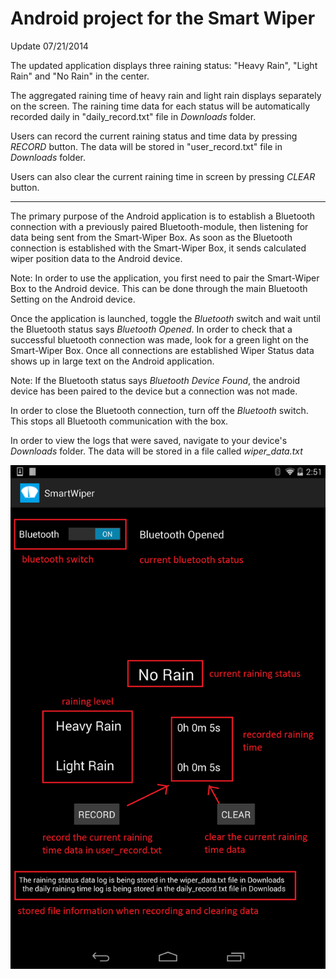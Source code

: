 **Android project for the Smart Wiper**
======================================

Update 07/21/2014

The updated application displays three raining status: "Heavy Rain", "Light Rain" and "No Rain" in the center.

The aggregated raining time of heavy rain and light rain displays separately on the screen. The raining time data for each status will be automatically recorded daily in "daily_record.txt" file in *Downloads* folder.

Users can record the current raining status and time data by pressing *RECORD* button. The data will be stored in "user_record.txt" file in *Downloads* folder.

Users can also clear the current raining time in screen by pressing *CLEAR* button.

______________________________________

The primary purpose of the Android application is to establish a Bluetooth connection with a previously paired Bluetooth-module, then listening for data being sent from the Smart-Wiper Box. As soon as the Bluetooth connection is established with the Smart-Wiper Box, it sends calculated wiper position data to the Android device. 

Note: In order to use the application,  you first need to pair the Smart-Wiper Box to the Android device. This can be done through the main Bluetooth Setting on the Android device.

Once the application is launched, toggle the *Bluetooth* switch and wait until the Bluetooth status says *Bluetooth Opened*. In order to check that a successful bluetooth connection was made, look for a green light on the Smart-Wiper Box. Once all connections are established Wiper Status data shows up in large text on the Android application. 

Note: If the Bluetooth status says *Bluetooth Device Found*, the android device has been paired to the device but a connection was not made.

In order to close the Bluetooth connection, turn off the *Bluetooth* switch. This stops all Bluetooth communication with the box. 

In order to view the logs that were saved, navigate to your device's *Downloads* folder. The data will be stored in a file called *wiper_data.txt*

![android](https://github.com/openxc/smart-wiper/raw/master/Android/Docs/android.png)
